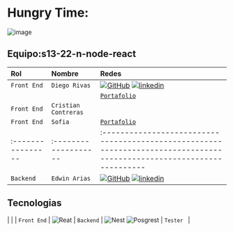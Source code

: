 #                                                                              Hungry Time:

![image](https://github.com/No-Country/s13-22-n-node-react/assets/54333113/ba49cda8-c0d8-42d7-8b9f-b9643892e261)


## Equipo:s13-22-n-node-react


| Rol               | Nombre               | Redes                                                                                                                 |
| :---------------- | :------------------- | :---------------------------------------------------------------------------------------------------------------------|
| `Front End`       | `Diego Rivas`        | [![GitHub]](https://github.com/DiegoRivasDev) [![linkedin]](https://www.linkedin.com/in/diego-rivas-96215129a/)       |
|                   |                      | [`Portafolio`](https://diegorivasdev.github.io/)                                                                      |
| `Front End`       | `Cristian Contreras` |                                                                                                                       |
| `Front End`       | `Sofia`              | [`Portafolio`](https://itssofi.dev/)                                                                                  |
| :---------------- | :------------------- | :---------------------------------------------------------------------------------------------------------------------|
|    `Backend`      | `Edwin Arias`        | [![GitHub]](github.com/ferwinred) [![linkedin]](www.linkedin.com/ferwinarias/)   


## Tecnologias

|               |
| `Front End`   | ![Reat](https://img.shields.io/badge/-ReactJs-61DAFB?logo=react&logoColor=red) 
| `Backend`     | ![Nest](https://img.shields.io/badge/-NestJS-lightRed) ![Posgrest](https://img.shields.io/badge/-Posgrest-E0234E?logo=nest&logoColor=green)
| `Tester `     |



 
[linkedin]: https://img.shields.io/badge/linkedin-%230077B5.svg?style=for-the-badge&logo=linkedin&logoColor=white
[github]: https://img.shields.io/badge/github-%23121011.svg?style=for-the-badge&logo=github&logoColor=white
